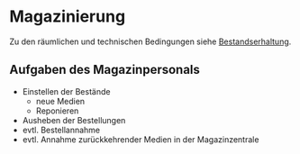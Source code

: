 # Magazinierung 

Zu den räumlichen und technischen Bedingungen siehe [Bestandserhaltung](bestandserhaltung.md#aufbewahrung).



## Aufgaben des Magazinpersonals 

  * Einstellen der Bestände
    * neue Medien
    * Reponieren
  * Ausheben der Bestellungen
  * evtl. Bestellannahme
  * evtl. Annahme zurückkehrender Medien in der Magazinzentrale

